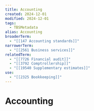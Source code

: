 ```yaml
---
title: Accounting
created: 2024-12-01
modified: 2024-12-01
tags:
  - TBSMetadata
alias: Accounting
broaderTerm:
  - "[[147 Accounting standards]]"
narrowerTerm:
  - "[[2561 Business services]]"
relatedTerm:
  - "[[7726 Financial audit]]"
  - "[[3792 Comptrollership]]"
  - "[[19540 Supplementary estimates]]"
use:
  - "[[2325 Bookkeeping]]"
---
```

# Accounting
